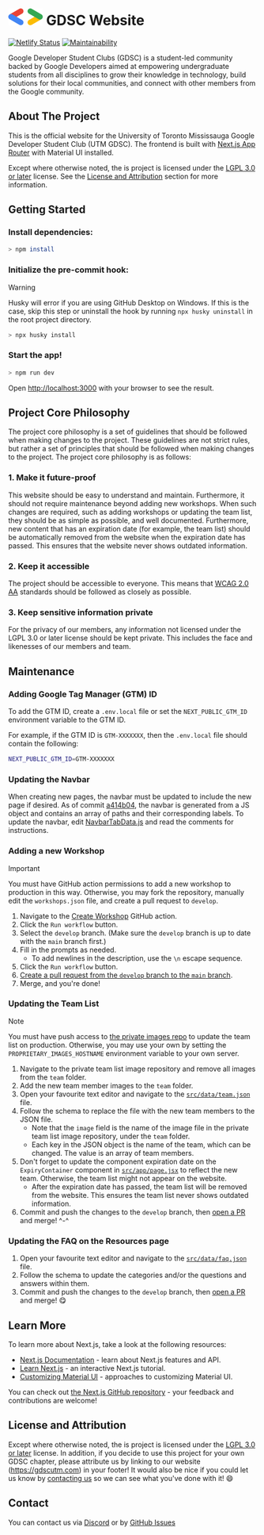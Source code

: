 <h1>
	<picture>
		<img alt="Google Developers Bracket" src="./src/assets/graphics/bracket.svg" height="34">
	</picture>
	GDSC Website
</h1>

[![Netlify Status](https://api.netlify.com/api/v1/badges/30870ebd-b4fa-4c6b-888e-da18cfb2f0b1/deploy-status)](https://app.netlify.com/sites/gdscutm/deploys) [![Maintainability](https://api.codeclimate.com/v1/badges/90a63eebb216f087e575/maintainability)](https://codeclimate.com/github/utmgdsc/website/maintainability)

Google Developer Student Clubs (GDSC) is a student-led community backed by Google Developers aimed at empowering undergraduate students from all disciplines to grow their knowledge in technology, build solutions for their local communities, and connect with other members from the Google community.

## About The Project

This is the official website for the University of Toronto Mississauga Google Developer Student Club (UTM GDSC). The frontend is built with [Next.js App Router](https://nextjs.org/docs/app) with Material UI installed.

Except where otherwise noted, the is project is licensed under the [LGPL 3.0 or later](https://www.gnu.org/licenses/lgpl-3.0.html) license. See the [License and Attribution](#license-and-attribution) section for more information.

## Getting Started

### Install dependencies:
```sh
> npm install
```

### Initialize the pre-commit hook:
> [!WARNING]
> Husky will error if you are using GitHub Desktop on Windows. If this is the case, skip this step or uninstall the hook by running `npx husky uninstall` in the root project directory.
```sh
> npx husky install
```

### Start the app!
```sh
> npm run dev
```

Open [http://localhost:3000](http://localhost:3000) with your browser to see the result.


## Project Core Philosophy
The project core philosophy is a set of guidelines that should be followed when making changes to the project. These guidelines are not strict rules, but rather a set of principles that should be followed when making changes to the project. The project core philosophy is as follows:

### 1. Make it future-proof
This website should be easy to understand and maintain. Furthermore, it should not require maintenance beyond adding new workshops. When such changes are required, such as adding workshops or updating the team list, they should be as simple as possible, and well documented. Furthermore, new content that has an expiration date (for example, the team list) should be automatically removed from the website when the expiration date has passed. This ensures that the website never shows outdated information.

### 2. Keep it accessible
The project should be accessible to everyone. This means that [WCAG 2.0 AA](https://www.w3.org/WAI/WCAG22/quickref/?versions=2.1) standards should be followed as closely as possible.

### 3. Keep sensitive information private
For the privacy of our members, any information not licensed under the LGPL 3.0 or later license should be kept private. This includes the face and likenesses of our members and team.


## Maintenance
### Adding Google Tag Manager (GTM) ID
To add the GTM ID, create a `.env.local` file or set the `NEXT_PUBLIC_GTM_ID` environment variable to the GTM ID.

For example, if the GTM ID is `GTM-XXXXXXX`, then the `.env.local` file should contain the following:
```sh
NEXT_PUBLIC_GTM_ID=GTM-XXXXXXX
```

### Updating the Navbar
When creating new pages, the navbar must be updated to include the new page if desired. As of commit [a414b04](https://github.com/utmgdsc/website/commit/a414b0440bb11440ceb96d05d8d7da0d856da6cd), the navbar is generated from a JS object and contains an array of paths and their corresponding labels. To update the navbar, edit [NavbarTabData.js](https://github.com/utmgdsc/website/blob/main/src/data/NavbarTabData.js) and read the comments for instructions.


### Adding a new Workshop
> [!IMPORTANT]
> You must have GitHub action permissions to add a new workshop to production in this way. Otherwise, you may fork the repository, manually edit the `workshops.json` file, and create a pull request to `develop`.

1. Navigate to the [Create Workshop](https://github.com/utmgdsc/website/actions/workflows/create-workshop-pull-request.yml) GitHub action.
2. Click the `Run workflow` button.
3. Select the `develop` branch. (Make sure the `develop` branch is up to date with the `main` branch first.)
4. Fill in the prompts as needed.
	* To add newlines in the description, use the `\n` escape sequence.
5. Click the `Run workflow` button.
6. [Create a pull request from the `develop` branch to the `main` branch](https://github.com/utmgdsc/website/compare/main...develop).
7. Merge, and you're done!

### Updating the Team List
> [!NOTE]
> You must have push access to [the private images repo](https://github.com/utmgdsc/website_proprietary) to update the team list on production. Otherwise, you may use your own by setting the `PROPRIETARY_IMAGES_HOSTNAME` environment variable to your own server.

1. Navigate to the private team list image repository and remove all images from the `team` folder.
2. Add the new team member images to the `team` folder.
3. Open your favourite text editor and navigate to the [`src/data/team.json`](https://github.com/utmgdsc/website/blob/main/src/data/team.json) file.
4. Follow the schema to replace the file with the new team members to the JSON file.
	- Note that the `image` field is the name of the image file in the private team list image repository, under the `team` folder.
	- Each key in the JSON object is the name of the team, which can be changed. The value is an array of team members.
5. Don't forget to update the component expiration date on the `ExpiryContainer` component in [`src/app/page.jsx`](https://github.com/utmgdsc/website/blob/main/src/app/page.jsx) to reflect the new team. Otherwise, the team list might not appear on the website.
   - After the expiration date has passed, the team list will be removed from the website. This ensures the team list never shows outdated information.
6. Commit and push the changes to the `develop` branch, then [open a PR](https://github.com/utmgdsc/website/compare/main...develop) and merge! ^-^

### Updating the FAQ on the Resources page
1. Open your favourite text editor and navigate to the [`src/data/faq.json`](https://github.com/utmgdsc/website/blob/main/src/data/faq.json) file.
2. Follow the schema to update the categories and/or the questions and answers within them.
3. Commit and push the changes to the `develop` branch, then [open a PR](https://github.com/utmgdsc/website/compare/main...develop) and merge! :yum:

## Learn More
To learn more about Next.js, take a look at the following resources:

- [Next.js Documentation](https://nextjs.org/docs) - learn about Next.js features and API.
- [Learn Next.js](https://nextjs.org/learn) - an interactive Next.js tutorial.
- [Customizing Material UI](https://mui.com/material-ui/customization/how-to-customize/) - approaches to customizing Material UI.

You can check out [the Next.js GitHub repository](https://github.com/vercel/next.js/) - your feedback and contributions are welcome!

## License and Attribution

Except where otherwise noted, the is project is licensed under the [LGPL 3.0 or later](https://www.gnu.org/licenses/lgpl-3.0.html) license. In addition, if you decide to use this project for your own GDSC chapter, please attribute us by linking to our website (https://gdscutm.com) in your footer! It would also be nice if you could let us know by [contacting us](#contact) so we can see what you've done with it! :smile:

## Contact
You can contact us via [Discord](https://discord.gg/FMJNvhXJAa) or by [GitHub Issues](https://github.com/utmgdsc/website/issues/new/choose)
